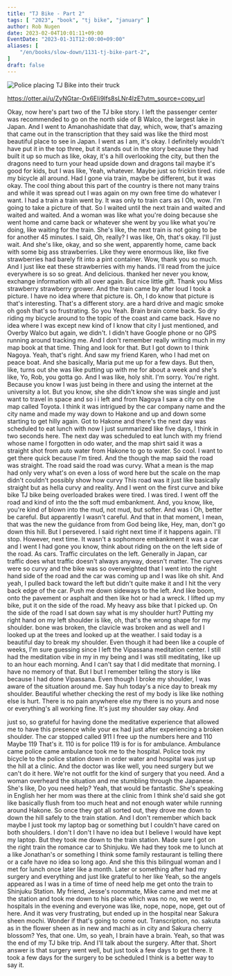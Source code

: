 ```yaml
---
title: "TJ Bike - Part 2"
tags: [ "2023", "book", "tj bike", "january" ]
author: Rob Nugen
date: 2023-02-04T10:01:11+09:00
EventDate: "2023-01-31T12:00:00+09:00"
aliases: [
    "/en/books/slow-down/1131-tj-bike-part-2",
]
draft: false
---
```


<img
src="https://b.robnugen.com/travel/tjbike/kyoto2006/almost_finished/TJ_Bike_goes_in_for_questioning__1.jpg"
alt="Police placing TJ Bike into their truck"
class="title" />


https://otter.ai/u/ZyNGtar-Ox6EIi9Ifs8sLNr4IzE?utm_source=copy_url

Okay, now here's part two of the TJ bike story. I left the passenger
center was recommended to go on the north side of B Walco, the largest
lake in Japan. And I went to Amanohashidate that day, which, wow,
that's amazing that came out in the transcription that they said was
like the third most beautiful place to see in Japan. I went as I am,
it's okay. I definitely wouldn't have put it in the top three, but it
stands out in the story because they had built it up so much as like,
okay, it's a hill overlooking the city, but then the dragons need to
turn your head upside down and dragons tail maybe it's good for kids,
but I was like, Yeah, whatever. Maybe just so frickin tired. ride my
bicycle all around. Had I gone via train, maybe be different, but it
was okay. The cool thing about this part of the country is there not
many trains and while it was spread out I was again on my own free
time do whatever I want. I had a train a train went by. It was only to
train cars as I Oh, wow. I'm going to take a picture of that. So I
waited until the next train and waited and waited and waited. And a
woman was like what you're doing because she went home and came back
or whatever she went by you like what you're doing, like waiting for
the train. She's like, the next train is not going to be for another
45 minutes. I said, Oh, really? I was like, Oh, that's okay. I'll just
wait. And she's like, okay, and so she went, apparently home, came
back with some big ass strawberries. Like they were enormous like,
like five strawberries had barely fit into a pint container. Wow,
thank you so much. And I just like eat these strawberries with my
hands. I'll read from the juice everywhere is so so great. And
delicious. thanked her never you know, exchange information with all
over again. But nice little gift. Thank you Miss strawberry strawberry
grower. And the train came by after loud I took a picture. I have no
idea where that picture is. Oh, I do know that picture is that's
interesting. That's a different story. are a hard drive and magic
smoke oh gosh that's so frustrating. So you Yeah. Brain brain come
back. So dry riding my bicycle around to the topic of the coast and
came back. Have no idea where I was except new kind of I know that
city I just mentioned, and Overby Walco but again, we didn't. I didn't
have Google phone or no GPS running around tracking me. And I don't
remember really writing much in my map book at that time. Thing and
look for that. But I got down to I think Nagoya. Yeah, that's
right. And saw my friend Karen, who I had met on peace boat. And she
basically, Maria put me up for a few days. But then, like, turns out
she was like putting up with me for about a week and she's like, Yo,
Rob, you gotta go. And I was like, holy shit. I'm sorry. You're
right. Because you know I was just being in there and using the
internet at the university a lot. But you know, she she didn't know
she was single and just want to travel in space and so i i left and
from Nagoya I saw a city on the map called Toyota. I think it was
intrigued by the car company name and the city name and made my way
down to Hakone and up and down some starting to get hilly again. Got
to Hakone and there's the next day was scheduled to eat lunch with now
I just summarized like five days, I think in two seconds here. The
next day was scheduled to eat lunch with my friend whose name I
forgotten in odo water, and the map shirt said it was a straight shot
from auto water from Hakone to go to water. So cool. I want to get
there quick because I'm tired. And the though the map said the road
was straight. The road said the road was curvy. What a mean is the map
had only very what's on even a loss of word here but the scale on the
map didn't couldn't possibly show how curvy This road was it just like
basically straight but as hella curvy and reality. And I went on the
first curve and bike bike TJ bike being overloaded brakes were
tired. I was tired. I went off the road and kind of into the the soft
mud embankment. And, you know, like, you're kind of blown into the
mud, not mud, but softer. And was i Oh, better be careful. But
apparently I wasn't careful. And that in that moment, I mean, that was
the new the guidance from from God being like, Hey, man, don't go down
this hill. But I persevered. I said right next time if it happens
again. I'll stop. However, next time. It wasn't a sophomore embankment
it was a car and I went I had gone you know, think about riding on the
on the left side of the road. As cars. Traffic circulates on the
left. Generally in Japan, car traffic does what traffic doesn't always
anyway, doesn't matter. The curves were so curvy and the bike was so
overweighted that I went into the right hand side of the road and the
car was coming up and I was like oh shit. And yeah, I pulled back
toward the left but didn't quite make it and I hit the very back edge
of the car. Push me down sideways to the left. And like boom, onto the
pavement or asphalt and then like hot or had a wreck. I lifted up my
bike, put it on the side of the road. My heavy ass bike that I picked
up. On the side of the road I sat down say what is my shoulder hurt?
Putting my right hand on my left shoulder is like, oh, that's the
wrong shape for my shoulder. bone was broken, the clavicle was broken
and as well and I looked up at the trees and looked up at the
weather. I said today is a beautiful day to break my shoulder. Even
though it had been like a couple of weeks, I'm sure guessing since I
left the Vipassana meditation center. I still had the meditation vibe
in my in my being and I was still meditating, like up to an hour each
morning. And I can't say that I did meditate that morning. I have no
memory of that. But I but I remember telling the story is like because
I had done Vipassana. Even though I broke my shoulder, I was aware of
the situation around me. Say huh today's a nice day to break my
shoulder. Beautiful whether checking the rest of my body is like like
nothing else is hurt. There is no pain anywhere else my there is no
yours and nose or everything's all working fine. It's just my shoulder
say okay. And

just so, so grateful for having done the meditative experience that
allowed me to have this presence while your ex had just after
experiencing a broken shoulder. The car stopped called 911 I free up
the numbers here and 110 Maybe 119 That's it. 110 is for police 119 is
for is for ambulance. Ambulance came police came ambulance took me to
the hospital. Police took my bicycle to the police station down in
order water and hospital was just up the hill at a clinic. And the
doctor was like well, you need surgery but we can't do it here. We're
not outfit for the kind of surgery that you need. And a woman
overheard the situation and me stumbling through the Japanese. She's
like, Do you need help? Yeah, that would be fantastic. She's speaking
in English her her mom was there at the clinic from I think she'd said
she got like basically flush from too much heat and not enough water
while running around Hakone. So once they got all sorted out, they
drove me down to down the hill safely to the train station. And I
don't remember which back maybe I just took my laptop bag or something
but I couldn't have cared on both shoulders. I don't I don't I have no
idea but I believe I would have kept my laptop. But they took me down
to the train station. Made sure I got on the right train the romance
car to Shinjuku. We had they took me to lunch at a like Jonathan's or
something I think some family restaurant is telling there or a cafe
have no idea so long ago. And she this this bilingual woman and I met
for lunch once later like a month. Later or something after had my
surgery and everything and just like grateful to her like Yeah, so the
angels appeared as I was in a time of time of need help me get onto
the train to Shinjuku Station. My friend, Jesse's roommate, Mike came
and met me at the station and took me down to his place which was no
no, we went to hospitals in the evening and everyone was like, nope,
nope, nope, get out of here. And it was very frustrating, but ended up
in the hospital near Sakura sheen mochi. Wonder if that's going to
come out. Transcription, no. sakuta as in the flower sheen as in new
and machi as in city and Sakura cherry blossom? Yes, that one. Um, so
yeah, I brain have a brain. Yeah, so that was the end of my TJ bike
trip. And I'll talk about the surgery. After that. Short answer is
that surgery went well, but just took a few days to get there. It took
a few days for the surgery to be scheduled I think is a better way to
say it.
